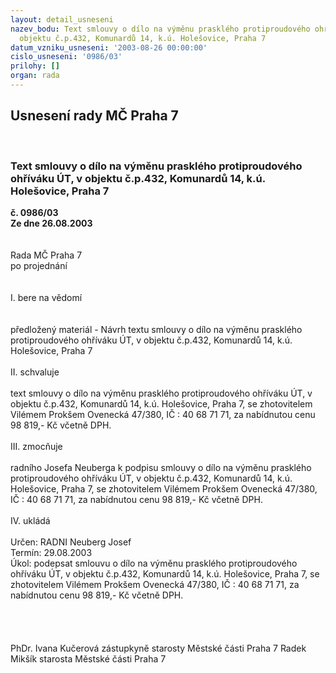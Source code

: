 ```yaml
---
layout: detail_usneseni
nazev_bodu: Text smlouvy o dílo na výměnu prasklého protiproudového ohříváku ÚT, v
  objektu č.p.432, Komunardů 14, k.ú. Holešovice, Praha 7
datum_vzniku_usneseni: '2003-08-26 00:00:00'
cislo_usneseni: '0986/03'
prilohy: []
organ: rada
---
```

<div id="ucUsn_pList" class="usn">
	<span><h2>Usnesení rady MČ Praha 7 </h2>
<br></span><div class="standBody">
<span><h3>Text smlouvy o dílo na výměnu prasklého protiproudového ohříváku ÚT, v objektu č.p.432, Komunardů 14, k.ú. Holešovice, Praha 7</h3></span><div class="center">
		<strong>č. 0986/03</strong><br>
	</div>
<div class="center">
		<strong>Ze dne 26.08.2003</strong><br><br>
	</div>
<br>Rada MČ Praha 7<br>po projednání<br><br><br>I.	bere na vědomí<br><br> <br>předložený materiál - Návrh textu smlouvy o dílo na výměnu prasklého protiproudového ohříváku ÚT, v objektu č.p.432, Komunardů 14, k.ú. Holešovice, Praha 7<br><br>II.	schvaluje <br><br>text smlouvy o dílo na výměnu prasklého protiproudového ohříváku ÚT, v objektu č.p.432, Komunardů 14, k.ú. Holešovice, Praha 7, se zhotovitelem Vilémem Prokšem Ovenecká 47/380, IČ : 40 68 71 71, za nabídnutou cenu 98 819,- Kč včetně DPH.<br><br>III. zmocňuje <br><br>radního Josefa Neuberga k podpisu smlouvy o dílo na výměnu prasklého protiproudového ohříváku ÚT, v objektu č.p.432, Komunardů 14, k.ú. Holešovice, Praha 7, se zhotovitelem Vilémem Prokšem Ovenecká 47/380, IČ : 40 68 71 71, za nabídnutou cenu 98 819,- Kč včetně DPH.<br><br>IV.  ukládá <br><br>Určen:	RADNI Neuberg Josef<br>Termín: 29.08.2003<br>Úkol:	podepsat smlouvu o dílo na výměnu prasklého protiproudového ohříváku ÚT, v objektu č.p.432, Komunardů 14, k.ú. Holešovice, Praha 7, se zhotovitelem Vilémem Prokšem Ovenecká 47/380, IČ : 40 68 71 71, za nabídnutou cenu 98 819,- Kč včetně DPH.<br> <br><br> <br>	<br>PhDr. Ivana Kučerová zástupkyně starosty Městské části Praha 7	 Radek Mikšík starosta Městské části Praha 7<br>	<br><br>
</div>
</div>
